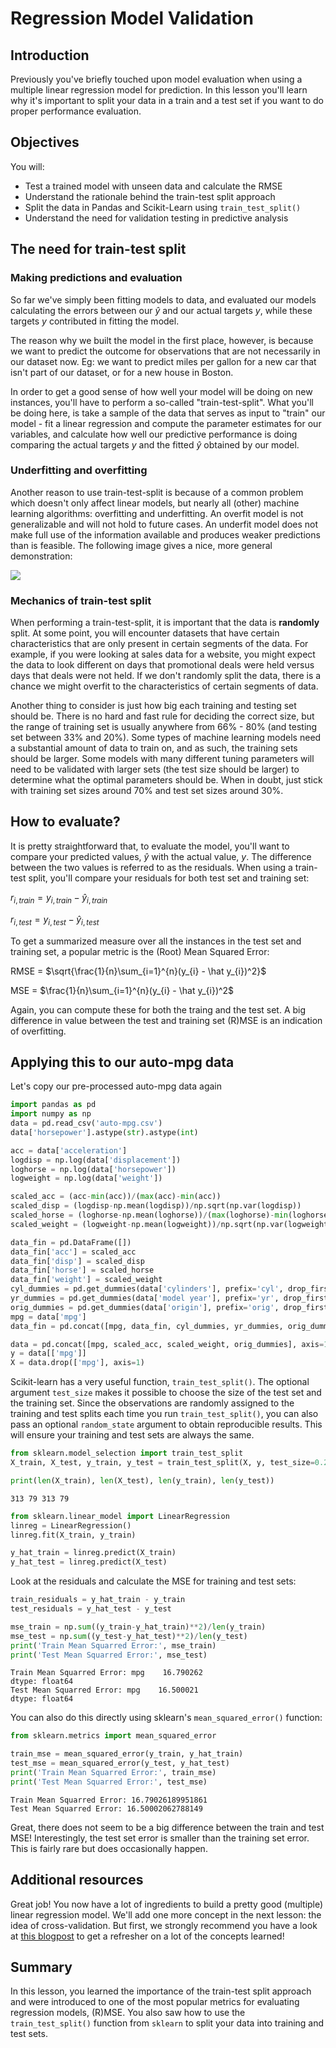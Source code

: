
# Regression Model Validation

## Introduction

Previously you've briefly touched upon model evaluation when using a multiple linear regression model for prediction. In this lesson you'll learn why it's important to split your data in a train and a test set if you want to do proper performance evaluation.

## Objectives

You will:
- Test a trained model with unseen data and calculate the RMSE 
- Understand the rationale behind the train-test split approach 
- Split the data in Pandas and Scikit-Learn using `train_test_split()` 
- Understand the need for validation testing in predictive analysis 

## The need for train-test split

### Making predictions and evaluation

So far we've simply been fitting models to data, and evaluated our models calculating the errors between our $\hat y$ and our actual targets $y$, while these targets $y$ contributed in fitting the model.

The reason why we built the model in the first place, however, is because we want to predict the outcome for observations that are not necessarily in our dataset now. Eg: we want to predict miles per gallon for a new car that isn't part of our dataset, or for a new house in Boston.

In order to get a good sense of how well your model will be doing on new instances, you'll have to perform a so-called "train-test-split". What you'll be doing here, is take a sample of the data that serves as input to "train" our model - fit a linear regression and compute the parameter estimates for our variables, and calculate how well our predictive performance is doing comparing the actual targets $y$ and the fitted $\hat y$ obtained by our model.

### Underfitting and overfitting

Another reason to use train-test-split is because of a common problem which doesn't only affect linear models, but nearly all (other) machine learning algorithms: overfitting and underfitting. An overfit model is not generalizable and will not hold to future cases. An underfit model does not make full use of the information available and produces weaker predictions than is feasible. The following image gives a nice, more general demonstration:

<img src='./images/new_overfit_underfit.png'>

### Mechanics of train-test split
When performing a train-test-split, it is important that the data is **randomly** split. At some point, you will encounter datasets that have certain characteristics that are only present in certain segments of the data. For example, if you were looking at sales data for a website, you might expect the data to look different on days that promotional deals were held versus days that deals were not held. If we don't randomly split the data, there is a chance we might overfit to the characteristics of certain segments of data.

Another thing to consider is just how big each training and testing set should be. There is no hard and fast rule for deciding the correct size, but the range of training set is usually anywhere from 66% - 80% (and testing set between 33% and 20%). Some types of machine learning models need a substantial amount of data to train on, and as such, the training sets should be larger. Some models with many different tuning parameters will need to be validated with larger sets (the test size should be larger) to determine what the optimal parameters should be. When in doubt, just stick with training set sizes around 70% and test set sizes around 30%.

## How to evaluate?

It is pretty straightforward that, to evaluate the model, you'll want to compare your predicted values, $\hat y$ with the actual value, $y$. The difference between the two values is referred to as the residuals. When using a train-test split, you'll compare your residuals for both test set and training set:

$r_{i,train} = y_{i,train} - \hat y_{i,train}$ 

$r_{i,test} = y_{i,test} - \hat y_{i,test}$ 

To get a summarized measure over all the instances in the test set and training set, a popular metric is the (Root) Mean Squared Error:

RMSE = $\sqrt{\frac{1}{n}\sum_{i=1}^{n}(y_{i} - \hat y_{i})^2}$

MSE = $\frac{1}{n}\sum_{i=1}^{n}(y_{i} - \hat y_{i})^2$

Again, you can compute these for both the traing and the test set. A big difference in value between the test and training set (R)MSE is an indication of overfitting.

## Applying this to our auto-mpg data

Let's copy our pre-processed auto-mpg data again


```python
import pandas as pd
import numpy as np
data = pd.read_csv('auto-mpg.csv') 
data['horsepower'].astype(str).astype(int)

acc = data['acceleration']
logdisp = np.log(data['displacement'])
loghorse = np.log(data['horsepower'])
logweight = np.log(data['weight'])

scaled_acc = (acc-min(acc))/(max(acc)-min(acc))
scaled_disp = (logdisp-np.mean(logdisp))/np.sqrt(np.var(logdisp))
scaled_horse = (loghorse-np.mean(loghorse))/(max(loghorse)-min(loghorse))
scaled_weight = (logweight-np.mean(logweight))/np.sqrt(np.var(logweight))

data_fin = pd.DataFrame([])
data_fin['acc'] = scaled_acc
data_fin['disp'] = scaled_disp
data_fin['horse'] = scaled_horse
data_fin['weight'] = scaled_weight
cyl_dummies = pd.get_dummies(data['cylinders'], prefix='cyl', drop_first=True)
yr_dummies = pd.get_dummies(data['model year'], prefix='yr', drop_first=True)
orig_dummies = pd.get_dummies(data['origin'], prefix='orig', drop_first=True)
mpg = data['mpg']
data_fin = pd.concat([mpg, data_fin, cyl_dummies, yr_dummies, orig_dummies], axis=1)
```


```python
data = pd.concat([mpg, scaled_acc, scaled_weight, orig_dummies], axis=1)
y = data[['mpg']]
X = data.drop(['mpg'], axis=1)
```

Scikit-learn has a very useful function, `train_test_split()`. The optional argument `test_size` makes it possible to choose the size of the test set and the training set. Since the observations are randomly assigned to the training and test splits each time you run `train_test_split()`, you can also pass an optional `random_state` argument to obtain reproducible results. This will ensure your training and test sets are always the same.  


```python
from sklearn.model_selection import train_test_split
X_train, X_test, y_train, y_test = train_test_split(X, y, test_size=0.2, random_state=42)
```


```python
print(len(X_train), len(X_test), len(y_train), len(y_test))
```

    313 79 313 79



```python
from sklearn.linear_model import LinearRegression
linreg = LinearRegression()
linreg.fit(X_train, y_train)

y_hat_train = linreg.predict(X_train)
y_hat_test = linreg.predict(X_test)
```

Look at the residuals and calculate the MSE for training and test sets:  


```python
train_residuals = y_hat_train - y_train
test_residuals = y_hat_test - y_test
```


```python
mse_train = np.sum((y_train-y_hat_train)**2)/len(y_train)
mse_test = np.sum((y_test-y_hat_test)**2)/len(y_test)
print('Train Mean Squarred Error:', mse_train)
print('Test Mean Squarred Error:', mse_test)
```

    Train Mean Squarred Error: mpg    16.790262
    dtype: float64
    Test Mean Squarred Error: mpg    16.500021
    dtype: float64


You can also do this directly using sklearn's `mean_squared_error()` function: 


```python
from sklearn.metrics import mean_squared_error

train_mse = mean_squared_error(y_train, y_hat_train)
test_mse = mean_squared_error(y_test, y_hat_test)
print('Train Mean Squarred Error:', train_mse)
print('Test Mean Squarred Error:', test_mse)
```

    Train Mean Squarred Error: 16.79026189951861
    Test Mean Squarred Error: 16.50002062788149


Great, there does not seem to be a big difference between the train and test MSE! Interestingly, the test set error is smaller than the training set error. This is fairly rare but does occasionally happen.

## Additional resources

Great job! You now have a lot of ingredients to build a pretty good (multiple) linear regression model. We'll add one more concept in the next lesson: the idea of cross-validation. But first, we strongly recommend you have a look at [this blogpost](https://towardsdatascience.com/linear-regression-in-python-9a1f5f000606) to get a refresher on a lot of the concepts learned!

## Summary 

In this lesson, you learned the importance of the train-test split approach and were introduced to one of the most popular metrics for evaluating regression models, (R)MSE. You also saw how to use the `train_test_split()` function from `sklearn` to split your data into training and test sets. 
